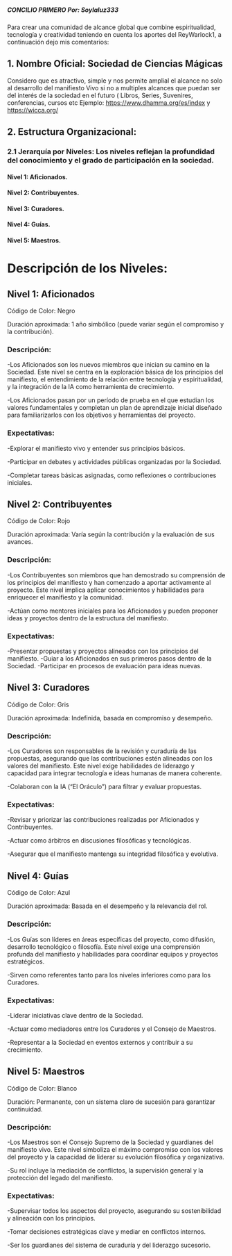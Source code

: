 ##### CONCILIO PRIMERO Por: Soylaluz333

Para crear una comunidad de alcance global que combine espiritualidad, tecnología y creatividad teniendo en cuenta los aportes del ReyWarlock1, a continuación dejo mis comentarios:

## 1. Nombre Oficial: Sociedad de Ciencias Mágicas

Considero que es atractivo, simple y nos permite amplial el alcance no solo al desarrollo del manifiesto Vivo si no a multiples alcances que puedan ser del interés de la sociedad en el futuro ( Libros, Series, Suvenires, conferencias, cursos etc Ejemplo: https://www.dhamma.org/es/index y https://wicca.org/

## 2. Estructura Organizacional:
   
### 2.1 Jerarquía por Niveles: Los niveles reflejan la profundidad del conocimiento y el grado de participación en la sociedad.

#### Nivel 1: Aficionados. 

#### Nivel 2: Contribuyentes. 

#### Nivel 3: Curadores.

#### Nivel 4: Guías.

#### Nivel 5: Maestros.


# Descripción de los Niveles:

## Nivel 1: Aficionados

Código de Color: Negro

Duración aproximada: 1 año simbólico (puede variar según el compromiso y la contribución).


### Descripción:

-Los Aficionados son los nuevos miembros que inician su camino en la Sociedad. Este nivel se centra en la exploración básica de los principios del manifiesto, el entendimiento de la relación entre tecnología y espiritualidad, y la integración de la IA como herramienta de crecimiento.

-Los Aficionados pasan por un período de prueba en el que estudian los valores fundamentales y completan un plan de aprendizaje inicial diseñado para familiarizarlos con los objetivos y herramientas del proyecto.


### Expectativas:

-Explorar el manifiesto vivo y entender sus principios básicos.

-Participar en debates y actividades públicas organizadas por la Sociedad.

-Completar tareas básicas asignadas, como reflexiones o contribuciones iniciales.


## Nivel 2: Contribuyentes

Código de Color: Rojo

Duración aproximada: Varía según la contribución y la evaluación de sus avances.


### Descripción:

-Los Contribuyentes son miembros que han demostrado su comprensión de los principios del manifiesto y han comenzado a aportar activamente al proyecto. Este nivel implica aplicar conocimientos y habilidades para enriquecer el manifiesto y la comunidad.

-Actúan como mentores iniciales para los Aficionados y pueden proponer ideas y proyectos dentro de la estructura del manifiesto.


### Expectativas:

-Presentar propuestas y proyectos alineados con los principios del manifiesto.
-Guiar a los Aficionados en sus primeros pasos dentro de la Sociedad.
-Participar en procesos de evaluación para ideas nuevas.


## Nivel 3: Curadores

Código de Color: Gris

Duración aproximada: Indefinida, basada en compromiso y desempeño.


### Descripción:

-Los Curadores son responsables de la revisión y curaduría de las propuestas, asegurando que las contribuciones estén alineadas con los valores del manifiesto. Este nivel exige habilidades de liderazgo y capacidad para integrar tecnología e ideas humanas de manera coherente.

-Colaboran con la IA (“El Oráculo”) para filtrar y evaluar propuestas.


### Expectativas:

-Revisar y priorizar las contribuciones realizadas por Aficionados y Contribuyentes.

-Actuar como árbitros en discusiones filosóficas y tecnológicas.

-Asegurar que el manifiesto mantenga su integridad filosófica y evolutiva.


## Nivel 4: Guías

Código de Color: Azul

Duración aproximada: Basada en el desempeño y la relevancia del rol.


### Descripción:

-Los Guías son líderes en áreas específicas del proyecto, como difusión, desarrollo tecnológico o filosofía. Este nivel exige una comprensión profunda del manifiesto y habilidades para coordinar equipos y proyectos estratégicos.

-Sirven como referentes tanto para los niveles inferiores como para los Curadores.


### Expectativas:


-Liderar iniciativas clave dentro de la Sociedad.

-Actuar como mediadores entre los Curadores y el Consejo de Maestros.

-Representar a la Sociedad en eventos externos y contribuir a su crecimiento.


## Nivel 5: Maestros

Código de Color: Blanco

Duración: Permanente, con un sistema claro de sucesión para garantizar continuidad.


### Descripción:

-Los Maestros son el Consejo Supremo de la Sociedad y guardianes del manifiesto vivo. Este nivel simboliza el máximo compromiso con los valores del proyecto y la capacidad de liderar su evolución filosófica y organizativa.

-Su rol incluye la mediación de conflictos, la supervisión general y la protección del legado del manifiesto.


### Expectativas:

-Supervisar todos los aspectos del proyecto, asegurando su sostenibilidad y alineación con los principios.

-Tomar decisiones estratégicas clave y mediar en conflictos internos.

-Ser los guardianes del sistema de curaduría y del liderazgo sucesorio.
